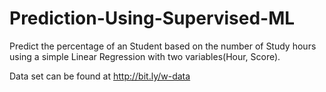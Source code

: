# Prediction-Using-Supervised-ML
Predict the percentage of an Student based on the number of Study hours using a simple Linear Regression with two variables(Hour, Score).

Data set can be found at http://bit.ly/w-data
